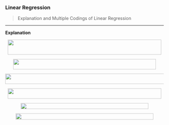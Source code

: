 ### Linear Regression
> Explanation and Multiple Codings of Linear Regression
---

__Explanation__ <br/>

<p align="center"><img src="/tex/a2cc1d5782c9f560a0a305c51314b907.svg?invert_in_darkmode&sanitize=true" align=middle width=487.6121085pt height=47.93392394999999pt/></p>

<p align="center"><img src="/tex/4ca3cbe6aad9a242ae6407a56b1a0202.svg?invert_in_darkmode&sanitize=true" align=middle width=454.232658pt height=32.990165999999995pt/></p>


<p align="center"><img src="/tex/616c110dd97eaed8841d71e750a36296.svg?invert_in_darkmode&sanitize=true" align=middle width=523.6729987499999pt height=32.990165999999995pt/></p>


<p align="center"><img src="/tex/b90cb187daded787e74e16b305460bcf.svg?invert_in_darkmode&sanitize=true" align=middle width=487.39915454999993pt height=32.990165999999995pt/></p>


<p align="center"><img src="/tex/5a325ce54e9a979120c5f494e4f8bf18.svg?invert_in_darkmode&sanitize=true" align=middle width=405.4951494pt height=19.2192264pt/></p>


<p align="center"><img src="/tex/efa14769ce35d77532c9339ff14bcccd.svg?invert_in_darkmode&sanitize=true" align=middle width=438.2577606pt height=19.8128106pt/></p>


